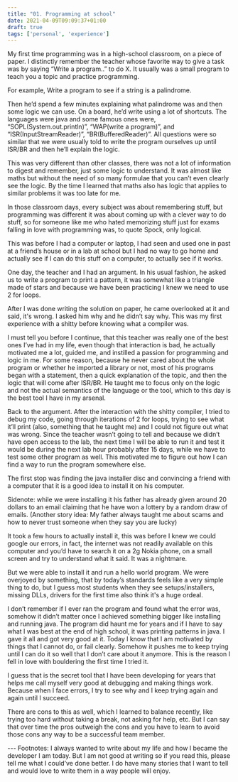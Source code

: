 ```yaml
---
title: "01. Programming at school"
date: 2021-04-09T09:09:37+01:00
draft: true
tags: ['personal', 'experience']
---
```


My first time programming was in a high-school classroom, on a piece of paper. I distinctly remember the teacher whose favorite way to give a task was by saying “Write a program..” to do X. It usually was a small program to teach you a topic and practice programming.

For example, Write a program to see if a string is a palindrome.

Then he’d spend a few minutes explaining what palindrome was and then some logic we can use. On a board, he’d write using a lot of shortcuts. The languages were java and some famous ones were, “SOPL(System.out.println)”, “WAP(write a program)”, and “ISR(InputStreamReader)”, “BR(BufferedReader)”. 
All questions were so similar that we were usually told to write the program ourselves up until ISR/BR and then he’ll explain the logic.

This was very different than other classes, there was not a lot of information to digest and remember, just some logic to understand. It was almost like maths but without the need of so many formulae that you can’t even clearly see the logic. By the time I learned that maths also has logic that applies to similar problems it was too late for me.

In those classroom days, every subject was about remembering stuff, but programming was different it was about coming up with a clever way to do stuff, so for someone like me who hated memorizing stuff just for exams falling in love with programming was, to quote Spock, only logical.

This was before I had a computer or laptop, I had seen and used one in past at a friend’s house or in a lab at school but I had no way to go home and actually see if I can do this stuff on a computer, to actually see if it works.

One day, the teacher and I had an argument. In his usual fashion, he asked us to write a program to print a pattern, it was somewhat like a triangle made of stars and because we have been practicing I knew we need to use 2 for loops.

After I was done writing the solution on paper, he came overlooked at it and said, it's wrong. I asked him why and he didn’t say why. This was my first experience with a shitty before knowing what a compiler was. 

I must tell you before I continue, that this teacher was really one of the best ones I’ve had in my life, even though that interaction is bad, he actually motivated me a lot, guided me, and instilled a passion for programming and logic in me. For some reason, because he never cared about the whole program or whether he imported a library or not, most of his programs began with a statement, then a quick explanation of the topic, and then the logic that will come after ISR/BR. He taught me to focus only on the logic and not the actual semantics of the language or the tool, which to this day is the best tool I have in my arsenal.

Back to the argument. After the interaction with the shitty compiler, I tried to debug my code, going through iterations of 2 for loops, trying to see what it’ll print (also, something that he taught me) and I could not figure out what was wrong. Since the teacher wasn’t going to tell and because we didn’t have open access to the lab, the next time I will be able to run it and test it would be during the next lab hour probably after 15 days, while we have to test some other program as well. This motivated me to figure out how I can find a way to run the program somewhere else.

The first stop was finding the java installer disc and convincing a friend with a computer that it is a good idea to install it on his computer.

Sidenote: while we were installing it his father has already given around 20 dollars to an email claiming that he have won a lottery by a random draw of emails. (Another story idea: My father always taught me about scams and how to never trust someone when they say you are lucky)

It took a few hours to actually install it, this was before I knew we could google our errors, in fact, the internet was not readily available on this computer and you’d have to search it on a 2g Nokia phone, on a small screen and try to understand what it said. It was a nightmare.

But we were able to install it and run a hello world program. We were overjoyed by something, that by today’s standards feels like a very simple thing to do, but I guess most students when they see setups/installers, missing DLLs, drivers for the first time also think it's a huge ordeal.

I don’t remember if I ever ran the program and found what the error was, somehow it didn’t matter once I achieved something bigger like installing and running java. The program did haunt me for years and if I have to say what I was best at the end of high school, it was printing patterns in java. I gave it all and got very good at it. Today I know that I am motivated by things that I cannot do, or fail clearly. Somehow it pushes me to keep trying until I can do it so well that I don’t care about it anymore. This is the reason I fell in love with bouldering the first time I tried it.

I guess that is the secret tool that I have been developing for years that helps me call myself very good at debugging and making things work. Because when I face errors, I try to see why and I keep trying again and again until I succeed.

There are cons to this as well, which I learned to balance recently, like trying too hard without taking a break, not asking for help, etc. But I can say that over time the pros outweigh the cons and you have to learn to avoid those cons any way to be a successful team member.



--- Footnotes:
I always wanted to write about my life and how I became the developer I am today. But I am not good at writing so if you read this, please tell me what I could’ve done better. I do have many stories that I want to tell and would love to write them in a way people will enjoy.
